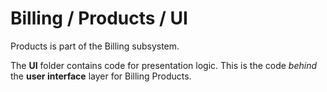 # Billing / Products / UI

Products is part of the Billing subsystem.
  
The **UI** folder contains code for presentation logic. This is the code *behind* the **user interface** layer for Billing Products.
